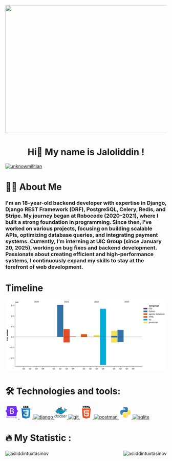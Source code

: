 <br clear="both">

<div align="center">
  <img height="400" width="800" src="https://user-images.githubusercontent.com/74038190/225813708-98b745f2-7d22-48cf-9150-083f1b00d6c9.gif"  />
</div>

##

<h1 align="center">Hi👋 My name is Jaloliddin !</h1>
<p align="left"> <a href="https://github.com/ryo-ma/github-profile-trophy"><img src="https://github-profile-trophy.vercel.app/?username=UnknowMilitian" alt="unknowmilitian" /></a> </p>

######


<h1 align="left">👩‍💻  About Me</h1>

<h3 align="left">I'm an 18-year-old backend developer with expertise in Django, Django REST Framework (DRF), PostgreSQL, Celery, Redis, and Stripe. My journey began at Robocode (2020–2021), where I built a strong foundation in programming. Since then, I’ve worked on various projects, focusing on building scalable APIs, optimizing database queries, and integrating payment systems. Currently, I’m interning at UIC Group (since January 20, 2025), working on bug fixes and backend development. Passionate about creating efficient and high-performance systems, I continuously expand my skills to stay at the forefront of web development. <br></h3>

####



<h1 align='left'>Timeline</h1>

![Lines of Code chart](https://raw.githubusercontent.com/AsliddinTuxtasinov/AsliddinTuxtasinov/master/assets/bar_graph.png)


####


<h1 align="left">🛠 Technologies and tools:</h1>

<p align="left"> <a href="https://getbootstrap.com" target="_blank" rel="noreferrer"> <img src="https://raw.githubusercontent.com/devicons/devicon/master/icons/bootstrap/bootstrap-plain-wordmark.svg" alt="bootstrap" width="40" height="40"/> </a> <a href="https://www.w3schools.com/css/" target="_blank" rel="noreferrer"> <img src="https://raw.githubusercontent.com/devicons/devicon/master/icons/css3/css3-original-wordmark.svg" alt="css3" width="40" height="40"/> </a> <a href="https://www.djangoproject.com/" target="_blank" rel="noreferrer"> <img src="https://cdn.worldvectorlogo.com/logos/django.svg" alt="django" width="40" height="40"/> </a> <a href="https://www.docker.com/" target="_blank" rel="noreferrer"> <img src="https://raw.githubusercontent.com/devicons/devicon/master/icons/docker/docker-original-wordmark.svg" alt="docker" width="40" height="40"/> </a> <a href="https://git-scm.com/" target="_blank" rel="noreferrer"> <img src="https://www.vectorlogo.zone/logos/git-scm/git-scm-icon.svg" alt="git" width="40" height="40"/> </a> <a href="https://www.w3.org/html/" target="_blank" rel="noreferrer"> <img src="https://raw.githubusercontent.com/devicons/devicon/master/icons/html5/html5-original-wordmark.svg" alt="html5" width="40" height="40"/> </a> <a href="https://postman.com" target="_blank" rel="noreferrer"> <img src="https://www.vectorlogo.zone/logos/getpostman/getpostman-icon.svg" alt="postman" width="40" height="40"/> </a> <a href="https://www.python.org" target="_blank" rel="noreferrer"> <img src="https://raw.githubusercontent.com/devicons/devicon/master/icons/python/python-original.svg" alt="python" width="40" height="40"/> </a> <a href="https://www.sqlite.org/" target="_blank" rel="noreferrer"> <img src="https://www.vectorlogo.zone/logos/sqlite/sqlite-icon.svg" alt="sqlite" width="40" height="40"/> </a> </p>

####

<h1 align="left">🔥   My Statistic :</h1>



###


<p><img align="left" src="https://github-readme-stats.vercel.app/api/top-langs?username=UnknowMilitian&show_icons=true&locale=en&layout=compact" alt="asliddintuxtasinov" /></p>

<p>&nbsp;<img align="right" src="https://github-readme-stats.vercel.app/api?username=UnknowMilitian&show_icons=true&locale=en" alt="asliddintuxtasinov" /></p>
